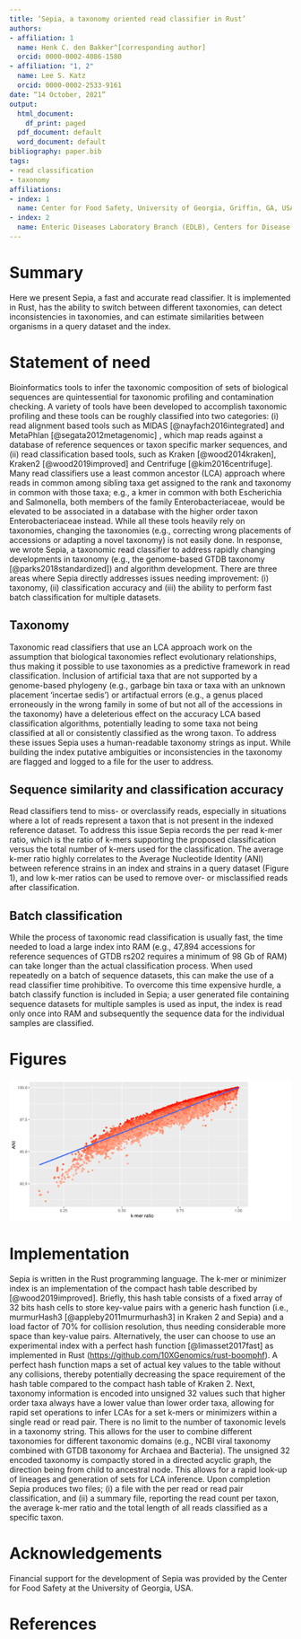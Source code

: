 ```yaml
---
title: ‘Sepia, a taxonomy oriented read classifier in Rust’
authors:
- affiliation: 1
  name: Henk C. den Bakker^[corresponding author]
  orcid: 0000-0002-4086-1580
- affiliation: "1, 2"
  name: Lee S. Katz
  orcid: 0000-0002-2533-9161
date: “14 October, 2021”
output:
  html_document:
    df_print: paged
  pdf_document: default
  word_document: default
bibliography: paper.bib
tags:
- read classification
- taxonomy
affiliations:
- index: 1
  name: Center for Food Safety, University of Georgia, Griffin, GA, USA
- index: 2
  name: Enteric Diseases Laboratory Branch (EDLB), Centers for Disease Control and Prevention, Atlanta, GA, USA
---
```

 
# Summary

Here we present Sepia, a fast and accurate read classifier. It is implemented in Rust, has the ability to switch between different taxonomies, can detect inconsistencies in taxonomies, and can estimate similarities between organisms in a query dataset and the index.

# Statement of need

Bioinformatics tools to infer the taxonomic composition of sets of biological sequences are quintessential for taxonomic profiling and contamination checking. A variety of tools have been developed to accomplish taxonomic profiling and these tools can be roughly classified into two categories: (i) read alignment based tools such as MIDAS [@nayfach2016integrated] and MetaPhlan [@segata2012metagenomic] , which map reads against a database of reference sequences or taxon specific marker sequences, and (ii) read classification based tools, such as Kraken [@wood2014kraken], Kraken2 [@wood2019improved] and Centrifuge [@kim2016centrifuge]. Many read classifiers use a least common ancestor (LCA) approach where reads in common among sibling taxa get assigned to the rank and taxonomy in common with those taxa; e.g., a kmer in common with both Escherichia and Salmonella, both members of the family Enterobacteriaceae, would be elevated to be associated in a database with the higher order taxon Enterobacteriaceae instead. While all these tools heavily rely on taxonomies, changing the taxonomies (e.g., correcting wrong placements of accessions or adapting a novel taxonomy) is not easily done.  In response, we wrote Sepia, a taxonomic read classifier to address rapidly changing developments in taxonomy (e.g., the genome-based GTDB taxonomy [@parks2018standardized]) and algorithm development. There are three areas where Sepia directly addresses issues needing improvement: (i) taxonomy, (ii) classification accuracy and (iii) the ability to perform fast batch classification for multiple datasets.

## Taxonomy
Taxonomic read classifiers that use an LCA approach work on the assumption that biological taxonomies reflect evolutionary relationships, thus making it possible to use taxonomies as a predictive framework in read classification. Inclusion of artificial taxa that are not supported by a genome-based phylogeny (e.g., garbage bin taxa or taxa with an unknown placement ‘incertae sedis’) or artifactual errors (e.g., a genus placed erroneously in the wrong family in some of but not all of the accessions in the taxonomy) have a deleterious effect on the accuracy LCA based classification algorithms, potentially leading to some taxa not being classified at all or consistently classified as the wrong taxon. 
To address these issues Sepia uses a human-readable taxonomy strings as input. While building the index putative ambiguities or inconsistencies in the taxonomy are flagged and logged to a file for the user to address.

## Sequence similarity and classification accuracy
Read classifiers tend to miss- or overclassify reads, especially in situations where a lot of reads represent a taxon that is not present in the indexed reference dataset. To address this issue Sepia records the per read k-mer ratio, which is the ratio of k-mers supporting the proposed classification versus the total number of k-mers used for the classification. The average k-mer ratio highly correlates to the Average Nucleotide Identity (ANI) between reference strains in an index and strains in a query dataset (Figure 1), and low k-mer ratios can be used to remove over- or misclassified reads after classification.

## Batch classification 
While the process of taxonomic read classification is usually fast, the time needed to load a large index into RAM (e.g., 47,894 accessions for reference sequences of GTDB rs202 requires a minimum of 98 Gb of RAM) can take longer than the actual classification process. When used repeatedly on a batch of sequence datasets, this can make the use of a read classifier time prohibitive. To overcome this time expensive hurdle, a batch classify function is included in Sepia; a user generated file containing sequence datasets for multiple samples is used as input, the index is read only once into RAM and subsequently the sequence data for the individual samples are classified.

# Figures

![Correlation of Average Nucleotide Identity (ANI) as inferred by fastANI with minimizer-based estimation of k-mer similarity (p-value: << 0.001, Multiple R-squared: 0.96) ](kmer_similarity_vs_fastANI.png)

# Implementation
Sepia is written in the Rust programming language. The k-mer or minimizer index is an implementation of the compact hash table described by [@wood2019improved]. Briefly, this hash table consists of a fixed array of 32 bits hash cells to store key-value pairs with a generic hash function (i.e., murmurHash3 [@appleby2011murmurhash3] in Kraken 2 and Sepia) and a load factor of 70% for collision resolution, thus needing considerable more space than key-value pairs. Alternatively, the user can choose to use an experimental index with a perfect hash function [@limasset2017fast] as implemented in Rust (https://github.com/10XGenomics/rust-boomphf). A perfect hash function maps a set of actual key values to the table without any collisions, thereby potentially decreasing the space requirement of the hash table compared to the compact hash table of Kraken 2. Next, taxonomy information is encoded into unsigned 32 values such that higher order taxa always have a lower value than lower order taxa, allowing for rapid set operations to infer LCAs for a set k-mers or minimizers within a single read or read pair. There is no limit to the number of taxonomic levels in a taxonomy string. This allows for the user to combine different taxonomies for different taxonomic domains (e.g., NCBI viral taxonomy combined with GTDB taxonomy for Archaea and Bacteria). The unsigned 32 encoded taxonomy is compactly stored in a directed acyclic graph, the direction being from child to ancestral node. This allows for a rapid look-up of lineages and generation of sets for LCA inference. Upon completion Sepia produces two files; (i) a file with the per read or read pair classification, and (ii) a summary file, reporting the read count per taxon, the average k-mer ratio and the total length of all reads classified as a specific taxon.

# Acknowledgements
Financial support for the development of Sepia was provided by the Center for Food Safety at the University of Georgia, USA.

# References

